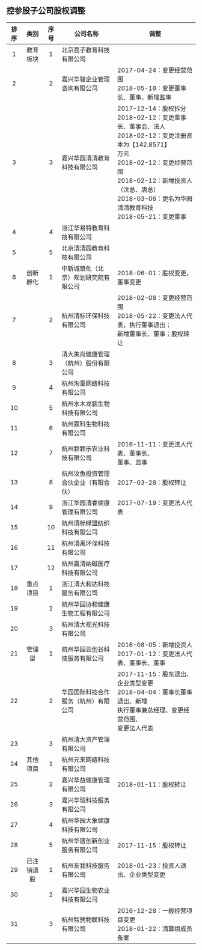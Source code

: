 ## 控参股子公司股权调整

|排序|类别|序号|公司名称|调整|
|:--:|:---:|:--:|----|----|
|1|教育板块|1|北京荔子教育科技有限公司||
|2||2|嘉兴华骏企业管理咨询有限公司|2017-04-24：变更经营范围<br>2018-05-18：变更董事长、董事，新增监事|
|3||3|嘉兴华园清清教育科技有限公司|2017-12-14：股权拆分<br>2018-02-12：变更董事长、董事会、法人<br>2018-02-12：变更注册资本为【142.8571】<br>万元<br>2018-02-12：变更经营范围<br>2018-02-12：新增投资人（沈总、唐总）<br>2018-03-06：更名为华园清清教育科技<br>2018-05-21：变更董事|
|4||4|浙江华易特教育科技有限公司||
|5||5|北京清清园教育科技有限公司||
|6|创新孵化|1|中新城镇化（北京）规划研究院有限公司|2018-06-01：股权变更，董事变更|
|7||2|杭州清标环保科技有限公司|2018-02-08：变更经营范围<br>2018-05-22：变更法人代表，执行董事退出；<br>新增董事长、董事；股权转让|
|8||3|清大美尚健康管理（杭州）股份有限公司||
|9||4|杭州淘童网络科技有限公司||
|10||5|杭州水木龙脑生物科技有限公司||
|11||6|杭州霆科生物科技有限公司||
|12||7|杭州颗颗乐农业科技有限公司|2016-11-11：变更法人代表、董事长、<br>董事、监事|
|13||8|杭州汶鱼投资管理合伙企业（有限合伙）|2017-03-28：股权转让|
|14||9|浙江华园清睿健康管理有限公司|2017-07-19：变更法人代表|
|15||10|杭州清标绿盟纺织科技有限公司||
|16||11|杭州清禹环保科技有限公司||
|17||12|杭州嘉清纳磁医疗科技有限公司||
|18|重点项目|1|浙江清大和达科技服务有限公司||
|19||2|杭州华园协和健康生物工程有限公司||
|20||3|杭州清大视光科技有限公司||
|21|管理型|1|杭州华园云创谷科技服务有限公司|2016-08-05：新增投资人<br>2017-01-12：变更法人代表、董事长、董事|
|22||2|华园国际科技合作服务（杭州）有限公司|2017-11-15：股东退出、企业类型变更<br>2018-04-04：董事长董事退出、新增<br>执行董事兼总经理、变更经营范围、<br>变更法人代表|
|23||3|杭州清大资产管理有限公司||
|24|其他项目|1|杭州元来网络科技有限公司||
|25||2|嘉兴华益健康管理有限公司|2018-01-11：股权转让|
|26||3|嘉兴华珑科技服务有限公司||
|27||4|杭州华园大象健康科技有限公司||
|28||5|杭州华居创新创业服务有限公司|2017-11-15：股权转让|
|29|已注销退股|1|杭州友我科技服务有限公司|2018-01-23：投资人退出、企业类型变更|
|30||2|嘉兴华园生物农业科技有限公司||
|31||3|杭州智骋物联科技有限公司|2016-12-28：一般经营项目变更<br>2018-01-22：清算组成员备案|
